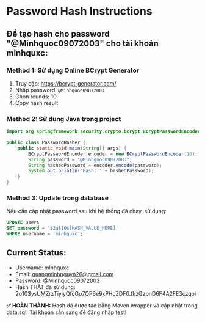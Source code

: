 # Password Hash Instructions

## Để tạo hash cho password "@Minhquoc09072003" cho tài khoản mlnhquxc:

### Method 1: Sử dụng Online BCrypt Generator
1. Truy cập: https://bcrypt-generator.com/
2. Nhập password: `@Minhquoc09072003`
3. Chọn rounds: 10
4. Copy hash result

### Method 2: Sử dụng Java trong project
```java
import org.springframework.security.crypto.bcrypt.BCryptPasswordEncoder;

public class PasswordHasher {
    public static void main(String[] args) {
        BCryptPasswordEncoder encoder = new BCryptPasswordEncoder(10);
        String password = "@Minhquoc09072003";
        String hashedPassword = encoder.encode(password);
        System.out.println("Hash: " + hashedPassword);
    }
}
```

### Method 3: Update trong database
Nếu cần cập nhật password sau khi hệ thống đã chạy, sử dụng:
```sql
UPDATE users 
SET password = '$2a$10$[HASH_VALUE_HERE]' 
WHERE username = 'mlnhquxc';
```

## Current Status:
- Username: mlnhquxc
- Email: quangminhnguyn26@gmail.com  
- Password: @Minhquoc09072003
- Hash THẬT đã sử dụng: $2a$10$ysUMZrzTiyiyQfcGp7QP6e9xPHcZDF0.fkzGzpnD6F4A2FE3czqoi

**✅ HOÀN THÀNH:** Hash đã được tạo bằng Maven wrapper và cập nhật trong data.sql. Tài khoản sẵn sàng để đăng nhập test! 